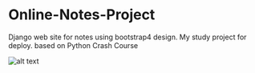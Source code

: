 # Online-Notes-Project
Django web site for notes using bootstrap4 design. 
My study project for deploy.
based on Python Crash Course

![alt text](screenshots/siteview.png)
